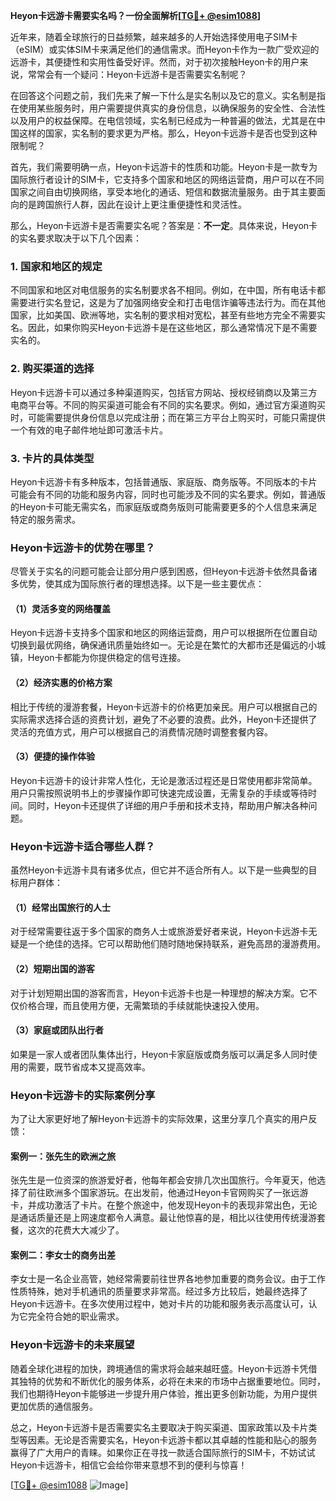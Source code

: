 **Heyon卡远游卡需要实名吗？一份全面解析[[TG💪+ @esim1088](https://t.me/s/esim1088)]**

近年来，随着全球旅行的日益频繁，越来越多的人开始选择使用电子SIM卡（eSIM）或实体SIM卡来满足他们的通信需求。而Heyon卡作为一款广受欢迎的远游卡，其便捷性和实用性备受好评。然而，对于初次接触Heyon卡的用户来说，常常会有一个疑问：Heyon卡远游卡是否需要实名制呢？

在回答这个问题之前，我们先来了解一下什么是实名制以及它的意义。实名制是指在使用某些服务时，用户需要提供真实的身份信息，以确保服务的安全性、合法性以及用户的权益保障。在电信领域，实名制已经成为一种普遍的做法，尤其是在中国这样的国家，实名制的要求更为严格。那么，Heyon卡远游卡是否也受到这种限制呢？

首先，我们需要明确一点，Heyon卡远游卡的性质和功能。Heyon卡是一款专为国际旅行者设计的SIM卡，它支持多个国家和地区的网络运营商，用户可以在不同国家之间自由切换网络，享受本地化的通话、短信和数据流量服务。由于其主要面向的是跨国旅行人群，因此在设计上更注重便捷性和灵活性。

那么，Heyon卡远游卡是否需要实名呢？答案是：**不一定**。具体来说，Heyon卡的实名要求取决于以下几个因素：

### 1. 国家和地区的规定

不同国家和地区对电信服务的实名制要求各不相同。例如，在中国，所有电话卡都需要进行实名登记，这是为了加强网络安全和打击电信诈骗等违法行为。而在其他国家，比如美国、欧洲等地，实名制的要求相对宽松，甚至有些地方完全不需要实名。因此，如果你购买Heyon卡远游卡是在这些地区，那么通常情况下是不需要实名的。

### 2. 购买渠道的选择

Heyon卡远游卡可以通过多种渠道购买，包括官方网站、授权经销商以及第三方电商平台等。不同的购买渠道可能会有不同的实名要求。例如，通过官方渠道购买时，可能需要提供身份信息以完成注册；而在第三方平台上购买时，可能只需提供一个有效的电子邮件地址即可激活卡片。

### 3. 卡片的具体类型

Heyon卡远游卡有多种版本，包括普通版、家庭版、商务版等。不同版本的卡片可能会有不同的功能和服务内容，同时也可能涉及不同的实名要求。例如，普通版的Heyon卡可能无需实名，而家庭版或商务版则可能需要更多的个人信息来满足特定的服务需求。

### Heyon卡远游卡的优势在哪里？

尽管关于实名的问题可能会让部分用户感到困惑，但Heyon卡远游卡依然具备诸多优势，使其成为国际旅行者的理想选择。以下是一些主要优点：

#### （1）灵活多变的网络覆盖

Heyon卡远游卡支持多个国家和地区的网络运营商，用户可以根据所在位置自动切换到最优网络，确保通讯质量始终如一。无论是在繁忙的大都市还是偏远的小城镇，Heyon卡都能为你提供稳定的信号连接。

#### （2）经济实惠的价格方案

相比于传统的漫游套餐，Heyon卡远游卡的价格更加亲民。用户可以根据自己的实际需求选择合适的资费计划，避免了不必要的浪费。此外，Heyon卡还提供了灵活的充值方式，用户可以根据自己的消费情况随时调整套餐内容。

#### （3）便捷的操作体验

Heyon卡远游卡的设计非常人性化，无论是激活过程还是日常使用都非常简单。用户只需按照说明书上的步骤操作即可快速完成设置，无需复杂的手续或等待时间。同时，Heyon卡还提供了详细的用户手册和技术支持，帮助用户解决各种问题。

### Heyon卡远游卡适合哪些人群？

虽然Heyon卡远游卡具有诸多优点，但它并不适合所有人。以下是一些典型的目标用户群体：

#### （1）经常出国旅行的人士

对于经常需要往返于多个国家的商务人士或旅游爱好者来说，Heyon卡远游卡无疑是一个绝佳的选择。它可以帮助他们随时随地保持联系，避免高昂的漫游费用。

#### （2）短期出国的游客

对于计划短期出国的游客而言，Heyon卡远游卡也是一种理想的解决方案。它不仅价格合理，而且使用方便，无需繁琐的手续就能快速投入使用。

#### （3）家庭或团队出行者

如果是一家人或者团队集体出行，Heyon卡家庭版或商务版可以满足多人同时使用的需要，既节省成本又提高效率。

### Heyon卡远游卡的实际案例分享

为了让大家更好地了解Heyon卡远游卡的实际效果，这里分享几个真实的用户反馈：

#### 案例一：张先生的欧洲之旅

张先生是一位资深的旅游爱好者，他每年都会安排几次出国旅行。今年夏天，他选择了前往欧洲多个国家游玩。在出发前，他通过Heyon卡官网购买了一张远游卡，并成功激活了卡片。在整个旅途中，他发现Heyon卡的表现非常出色，无论是通话质量还是上网速度都令人满意。最让他惊喜的是，相比以往使用传统漫游套餐，这次的花费大大减少了。

#### 案例二：李女士的商务出差

李女士是一名企业高管，她经常需要前往世界各地参加重要的商务会议。由于工作性质特殊，她对手机通讯的质量要求非常高。经过多方比较后，她最终选择了Heyon卡远游卡。在多次使用过程中，她对卡片的功能和服务表示高度认可，认为它完全符合她的职业需求。

### Heyon卡远游卡的未来展望

随着全球化进程的加快，跨境通信的需求将会越来越旺盛。Heyon卡远游卡凭借其独特的优势和不断优化的服务体系，必将在未来的市场中占据重要地位。同时，我们也期待Heyon卡能够进一步提升用户体验，推出更多创新功能，为用户提供更加优质的通信服务。

总之，Heyon卡远游卡是否需要实名主要取决于购买渠道、国家政策以及卡片类型等因素。无论是否需要实名，Heyon卡远游卡都以其卓越的性能和贴心的服务赢得了广大用户的青睐。如果你正在寻找一款适合国际旅行的SIM卡，不妨试试Heyon卡远游卡，相信它会给你带来意想不到的便利与惊喜！

[[TG💪+ @esim1088](https://t.me/s/esim1088) ![Image](https://i.postimg.cc/4NQfJmqS/Snipaste-2025-05-13-00-14-12.png)]